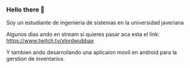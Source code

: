 ### Hello there 👋

Soy un estudiante de ingenieria de sistemas en la universidad javeriana 

Algunos dias ando en stream si quieres pasar aca esta el link: https://www.twitch.tv/xlordwubbax

Y tambien ando desarrollando una aplicaion movil en android para la gerstion de inventarios.

<!--
**lordcidiak/lordcidiak** is a ✨ _special_ ✨ repository because its `README.md` (this file) appears on your GitHub profile.

Here are some ideas to get you started:

- 🔭 I’m currently working on ...
- 🌱 I’m currently learning ...
- 👯 I’m looking to collaborate on ...
- 🤔 I’m looking for help with ...
- 💬 Ask me about ...
- 📫 How to reach me: ...
- 😄 Pronouns: ...
- ⚡ Fun fact: ...
-->

